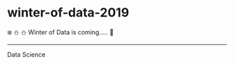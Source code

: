 # winter-of-data-2019
:snowflake: ⛄️ :snowman: Winter of Data is coming..... :wolf:
***
Data Science
